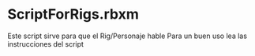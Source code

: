 # ScriptForRigs.rbxm

Este script sirve para que el Rig/Personaje hable
Para un buen uso lea las instrucciones del script
